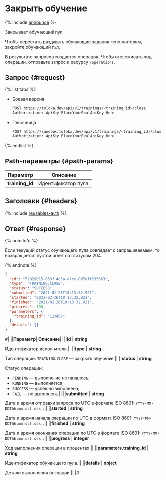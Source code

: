 # Закрыть обучение

{% include [announce](../_includes/announce.md) %}

Закрывает обучающий пул.

Чтобы перестать раздавать обучающие задания исполнителям, закройте обучающий пул.

В результате запросов создается операция. Чтобы отслеживать ход операции, отправьте запрос к ресурсу `/operations`.

## Запрос {#request}

{% list tabs %}

- Боевая версия

    ```bash
    POST https://toloka.dev/api/v1/trainings/<training_id>/close
    Authorization: ApiKey PlaceYourRealApiKey_Here
    ```

- Песочница

    ```bash
    POST https://sandbox.toloka.dev/api/v1/trainings/<training_id>/close
    Authorization: ApiKey PlaceYourRealApiKey_Here
    ```

{% endlist %}

## Path-параметры {#path-params}

Параметр | Описание
----- | -----
**training_id** | Идентификатор пула.

## Заголовки {#headers}

{% include [reusables-auth](../_includes/reusables/id-reusables/auth.md) %}

## Ответ {#response}

{% note info %}

Если текущий статус обучающего пула совпадает с запрашиваемым, то возвращается пустой ответ со статусом 204.

{% endnote %}

```json
{
  "id": "52829015-033f-4c3a-a7cc-0d7eff235663",
  "type": "TRAINING.CLOSE",
  "status": "SUCCESS",
  "submitted": "2021-02-26T10:13:32.921",
  "started": "2021-02-26T10:13:32.921",
  "finished": "2021-02-26T10:13:32.921",
  "progress": 100,
  "parameters": {
    "training_id": "123456"
  },
  "details": {}
}
```

#|
||**Параметр**| **Описание**||
||**id** | **string**

Идентификатор исполнителя.||
||**type** | **string**

Тип операции: `TRAINING.CLOSE` — закрыть обучение.||
||**status** | **string**

Статус операции:

- `PENDING` — выполнение не началось;
- `RUNNING` — выполняется;
- `SUCCESS` — успешно выполнена;
- `FAIL` — не выполнена.||
||**submitted** | **string**

Дата и время отправки запроса по UTC в формате ISO 8601: `YYYY-MM-DDThh:mm:ss[.sss]`.||
||**started** | **string**

Дата и время начала операции по UTC в формате ISO 8601: `YYYY-MM-DDThh:mm:ss[.sss]`.||
||**finished** | **string**

Дата и время окончания операции по UTC в формате ISO 8601: `YYYY-MM-DDThh:mm:ss[.sss]`.||
||**progress** | **integer**

Ход выполнения операции в процентах.||
||**parameters.training_id** | **string**

Идентификатор обучающего пула.||
||**details** | **object**

Детали выполнения операции.||
|#